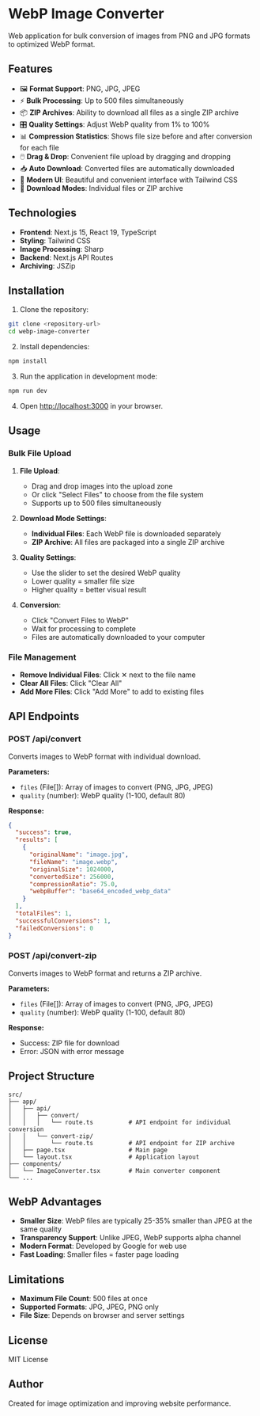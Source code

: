 # WebP Image Converter

Web application for bulk conversion of images from PNG and JPG formats to optimized WebP format.

## Features

- 🖼️ **Format Support**: PNG, JPG, JPEG
- ⚡ **Bulk Processing**: Up to 500 files simultaneously
- 📦 **ZIP Archives**: Ability to download all files as a single ZIP archive
- 🎛️ **Quality Settings**: Adjust WebP quality from 1% to 100%
- 📊 **Compression Statistics**: Shows file size before and after conversion for each file
- 🖱️ **Drag & Drop**: Convenient file upload by dragging and dropping
- 📥 **Auto Download**: Converted files are automatically downloaded
- 🎨 **Modern UI**: Beautiful and convenient interface with Tailwind CSS
- 🔄 **Download Modes**: Individual files or ZIP archive

## Technologies

- **Frontend**: Next.js 15, React 19, TypeScript
- **Styling**: Tailwind CSS
- **Image Processing**: Sharp
- **Backend**: Next.js API Routes
- **Archiving**: JSZip

## Installation

1. Clone the repository:
```bash
git clone <repository-url>
cd webp-image-converter
```

2. Install dependencies:
```bash
npm install
```

3. Run the application in development mode:
```bash
npm run dev
```

4. Open [http://localhost:3000](http://localhost:3000) in your browser.

## Usage

### Bulk File Upload

1. **File Upload**:
   - Drag and drop images into the upload zone
   - Or click "Select Files" to choose from the file system
   - Supports up to 500 files simultaneously

2. **Download Mode Settings**:
   - **Individual Files**: Each WebP file is downloaded separately
   - **ZIP Archive**: All files are packaged into a single ZIP archive

3. **Quality Settings**:
   - Use the slider to set the desired WebP quality
   - Lower quality = smaller file size
   - Higher quality = better visual result

4. **Conversion**:
   - Click "Convert Files to WebP"
   - Wait for processing to complete
   - Files are automatically downloaded to your computer

### File Management

- **Remove Individual Files**: Click ✕ next to the file name
- **Clear All Files**: Click "Clear All"
- **Add More Files**: Click "Add More" to add to existing files

## API Endpoints

### POST /api/convert

Converts images to WebP format with individual download.

**Parameters:**
- `files` (File[]): Array of images to convert (PNG, JPG, JPEG)
- `quality` (number): WebP quality (1-100, default 80)

**Response:**
```json
{
  "success": true,
  "results": [
    {
      "originalName": "image.jpg",
      "fileName": "image.webp",
      "originalSize": 1024000,
      "convertedSize": 256000,
      "compressionRatio": 75.0,
      "webpBuffer": "base64_encoded_webp_data"
    }
  ],
  "totalFiles": 1,
  "successfulConversions": 1,
  "failedConversions": 0
}
```

### POST /api/convert-zip

Converts images to WebP format and returns a ZIP archive.

**Parameters:**
- `files` (File[]): Array of images to convert (PNG, JPG, JPEG)
- `quality` (number): WebP quality (1-100, default 80)

**Response:**
- Success: ZIP file for download
- Error: JSON with error message

## Project Structure

```
src/
├── app/
│   ├── api/
│   │   ├── convert/
│   │   │   └── route.ts          # API endpoint for individual conversion
│   │   └── convert-zip/
│   │       └── route.ts          # API endpoint for ZIP archive
│   ├── page.tsx                  # Main page
│   └── layout.tsx                # Application layout
├── components/
│   └── ImageConverter.tsx        # Main converter component
└── ...
```

## WebP Advantages

- **Smaller Size**: WebP files are typically 25-35% smaller than JPEG at the same quality
- **Transparency Support**: Unlike JPEG, WebP supports alpha channel
- **Modern Format**: Developed by Google for web use
- **Fast Loading**: Smaller files = faster page loading

## Limitations

- **Maximum File Count**: 500 files at once
- **Supported Formats**: JPG, JPEG, PNG only
- **File Size**: Depends on browser and server settings

## License

MIT License

## Author

Created for image optimization and improving website performance.
